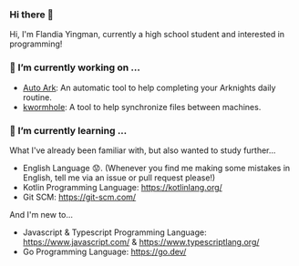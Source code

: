 ### Hi there 👋

Hi, I'm Flandia Yingman, currently a high school student and interested in programming! 

### 🔭 I’m currently working on ...

- [Auto Ark](https://github.com/FlandiaYingman/auto-ark): An automatic tool to help completing your Arknights daily routine.
- [kwormhole](https://github.com/FlandiaYingman/kwormhole): A tool to help synchronize files between machines.

### 🌱 I’m currently learning ...

What I've already been familiar with, but also wanted to study further...

 - English Language 😟. (Whenever you find me making some mistakes in English, tell me via an issue or pull request please!)
 - Kotlin Programming Language: https://kotlinlang.org/
 - Git SCM: https://git-scm.com/

And I'm new to...

- Javascript & Typescript Programming Language: https://www.javascript.com/ & https://www.typescriptlang.org/
- Go Programming Language: https://go.dev/

<!--
**FlandiaYingman/FlandiaYingman** is a ✨ _special_ ✨ repository because its `README.md` (this file) appears on your GitHub profile.

Here are some ideas to get you started:

- 🔭 I’m currently working on ...
- 🌱 I’m currently learning ...
- 👯 I’m looking to collaborate on ...
- 🤔 I’m looking for help with ...
- 💬 Ask me about ...
- 📫 How to reach me: ...
- 😄 Pronouns: ...
- ⚡ Fun fact: ...
-->
